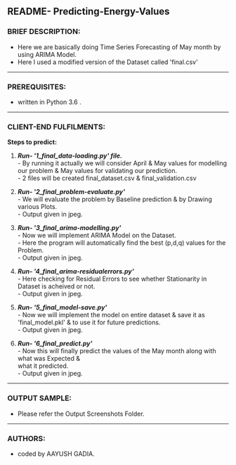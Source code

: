## README- Predicting-Energy-Values

### **BRIEF DESCRIPTION:**

  - Here we are basically doing Time Series Forecasting of May month by using ARIMA Model.
  - Here I used a modified version of the Dataset called 'final.csv'

-------------------------------------------------------------------------------------------------------------------


### **PREREQUISITES:**

  - written in  Python 3.6 .

-------------------------------------------------------------------------------------------------------------------


### **CLIENT-END FULFILMENTS:**

**Steps to predict:**

  1. ***Run- '1_final_data-loading.py' file.***   
    - By running it actually we will consider April & May values for modelling our problem & May values for validating our prediction.  
    - 2 files will be created final_dataset.csv & final_validation.csv  

  2. ***Run- '2_final_problem-evaluate.py'***  
    - We will evaluate the problem by Baseline prediction & by Drawing various Plots.  
    - Output given in jpeg.  

  3. ***Run- '3_final_arima-modelling.py'***  
    - Now we will implement ARIMA Model on the Dataset.  
    - Here the program will automatically find the best (p,d,q) values for the Problem.  
    - Output given in jpeg.  

  4. ***Run- '4_final_arima-residualerrors.py'***  
    - Here checking for Residual Errors to see whether Stationarity in Dataset is acheived or not.  
    - Output given in jpeg.  

  5. ***Run- '5_final_model-save.py'***  
    - Now we will implement the model on entire dataset & save it as 'final_model.pkl' & to use it for future 
      predictions.  
    - Output given in jpeg.


  6. ***Run- '6_final_predict.py'***  
    - Now this will finally predict the values of the May month along with what was Expected & \
      what it predicted.  
    - Output given in jpeg.  


-------------------------------------------------------------------------------------------------------------------	

### **OUTPUT SAMPLE:**  
  -	Please refer the Output Screenshots Folder.
  

-------------------------------------------------------------------------------------------------------------------	

### **AUTHORS:**  

  -	coded by AAYUSH GADIA.

   
					  

